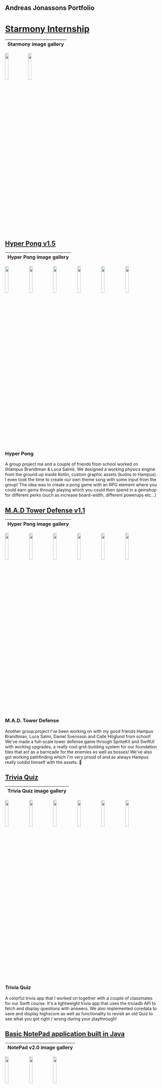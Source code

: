 ## Andreas Jonassons Portfolio 

# [Starmony Internship](https://www.starmony.io/)
Starmony image gallery |
:-----------------------:|
<img src="https://user-images.githubusercontent.com/95219641/235298260-10b76887-f67c-4989-ae6b-9eca68d10fa7.gif" width="15%"></img><img 
src="https://user-images.githubusercontent.com/95219641/235298729-01671f84-8d42-488a-9198-d610eba0115a.gif" width="15%"></img>







## [Hyper Pong v1.5](https://github.com/LucaSalmi/HyperPongGruppB/) 

Hyper Pong image gallery |
:-----------------------:|
<img src="https://cdn.discordapp.com/attachments/372703682375974924/955625793210445864/Screenshot_20220322_013129.png" width="15%"></img> <img src="https://cdn.discordapp.com/attachments/372703682375974924/955625792711307314/Screenshot_20220322_013320.png" width="15%"></img> <img src="https://cdn.discordapp.com/attachments/372703682375974924/955625792333811773/Screenshot_20220322_013250.png" width="15%"></img> <img src="https://cdn.discordapp.com/attachments/372703682375974924/955625793613074442/Screenshot_20220322_013232.png" width="15%"></img> <img src="https://cdn.discordapp.com/attachments/889417057689559060/955765305685213184/Screenshot_20220322_013238.png" width="15%"></img> <img src="https://cdn.discordapp.com/attachments/889417057689559060/955765302887579738/Screenshot_20220322_013406.png" width="15%"></img> 

### **Hyper Pong**  

A group project me and a couple of friends from school worked on (Hampus Brandtman & Luca Salmi). We designed a working physics engine from the ground up inside Kotlin, custom graphic assets (kudos to Hampus). I even took the time to create our own theme song with some input from the group! The idea was to create a pong game with an RPG element where you could earn gems through playing which you could then spend in a gemshop for different perks (such as increase board-width, different powerups etc...)

## [M.A.D Tower Defense v1.1](https://github.com/LucaSalmi/MadDoctorTD) 

Hyper Pong image gallery |
:-----------------------:|

<img src="https://cdn.discordapp.com/attachments/356196660491321355/978227067420282890/Simulator_Screen_Shot_-_iPhone_13_Pro_-_2022-05-23_at_11.10.19.png" width="15%"></img> <img src="https://cdn.discordapp.com/attachments/356196660491321355/978227065948098580/Simulator_Screen_Shot_-_iPhone_13_Pro_-_2022-05-23_at_11.10.29.png" width="15%"></img> <img src="https://cdn.discordapp.com/attachments/356196660491321355/978226998407221288/Simulator_Screen_Shot_-_iPhone_13_Pro_-_2022-05-23_at_11.18.25.png" width="15%"></img> <img src="https://cdn.discordapp.com/attachments/356196660491321355/978226998709190666/Simulator_Screen_Shot_-_iPhone_13_Pro_-_2022-05-23_at_11.12.03.png" width="15%"></img> <img src="https://media.discordapp.net/attachments/356196660491321355/978227066375929877/Simulator_Screen_Shot_-_iPhone_13_Pro_-_2022-05-23_at_11.22.48.png?width=250&height=541" width="15%"></img> <img src="https://cdn.discordapp.com/attachments/356196660491321355/978226998088450089/Simulator_Screen_Shot_-_iPhone_13_Pro_-_2022-05-23_at_11.19.36.png" width="15%"></img>

### **M.A.D. Tower Defense**  

Another group project I've been working on with my good friends Hampus Brandtman, Luca Salmi, Daniel Svensson and Calle Höglund from school! We've made a full-scale tower defense game through SpriteKit and SwiftUI with working upgrades, a really cool grid-building system for our foundation tiles that act as a barricade for the enemies as well as bosses! We've also got working pathfinding which I'm very proud of and as always Hampus really outdid himself with the assets. 🚀

## [Trivia Quiz](https://github.com/sarahparah/triviaquiz)

Trivia Quiz image gallery |
:-----------------------:|
<img src="https://cdn.discordapp.com/attachments/940202792675606548/955487738658979891/Simulator_Screen_Shot_-_iPhone_13_-_2022-03-21_at_16.25.12.png" width="15%"></img> <img src="https://cdn.discordapp.com/attachments/940202792675606548/955487742186356766/Simulator_Screen_Shot_-_iPhone_13_-_2022-03-21_at_16.25.18.png" width="15%"></img> <img src="https://cdn.discordapp.com/attachments/940202792675606548/955487740181491812/Simulator_Screen_Shot_-_iPhone_13_-_2022-03-21_at_16.26.06.png" width="15%"></img> <img src="https://cdn.discordapp.com/attachments/940202792675606548/955487740613509181/Simulator_Screen_Shot_-_iPhone_13_-_2022-03-21_at_16.26.00.png" width="15%"></img> <img src="https://cdn.discordapp.com/attachments/940202792675606548/955487741699837973/Simulator_Screen_Shot_-_iPhone_13_-_2022-03-21_at_16.25.37.png" width="15%"></img> <img src="https://cdn.discordapp.com/attachments/940202792675606548/955487741129425026/Simulator_Screen_Shot_-_iPhone_13_-_2022-03-21_at_16.25.45.png" width="15%"></img>

### **Trivia Quiz** 

A colorful trivia app that I worked on together with a couple of classmates for our Swift course. It's a lightweight trivia app that uses the triviadb API to fetch and display questions with answers. We also implemented coredata to save and display highscore as well as functionality to revisit an old Quiz to see 
what you got right / wrong during your playthrough! 

## [Basic NotePad application built in Java](https://github.com/officialskum/NotePad_v2.0)

NotePad v2.0 image gallery |
:-----------------------:|
<img src="https://cdn.discordapp.com/attachments/372703682375974924/955511722272239647/NotePad_startscreen.png" width="15%"></img> <img src="https://cdn.discordapp.com/attachments/372703682375974924/955511722045759498/DeleteAlert.png" width="15%"></img> <img src="https://cdn.discordapp.com/attachments/372703682375974924/955511721794105394/Anteckningssida.png" width="15%"></img> 

### **NotePad v2.0**

A lightweight (and slightly bland) notepad app I've made for my Java course at KYH! The UI so far is quite basic but it has all the necessary functionality 
with a save/load function as well as a delete function to boot. Something I'm looking to work further on a rainy day. 😎

## [Basic Weather application built in SwiftUI](https://github.com/officialskum/WeatherApp_SwiftUi-)

SwiftUI WeatherApp image gallery |
:-----------------------:|
<img src="https://cdn.discordapp.com/attachments/372703682375974924/955511681423900683/Bluscreen.png" width="15%"></img> <img src="https://cdn.discordapp.com/attachments/372703682375974924/955511681738489866/nightScreen.png" width="15%"></img> 

### **SwiftUI WeatherApp**

A vibrant and colorful weather application made with SwiftUI. Has a simple gradient colorscheme with a toggle button for day/night mode. Will have to work 
further on it to implement a proper API so it can finally be put to use! ☔

## [Messenger App for iOS] (ONGOING)

SwiftUI Messenger App Gallery |
:-----------------------:|
<img src="https://user-images.githubusercontent.com/95219641/170578537-d857eaf3-1db9-442c-bd74-c237135ac3c3.png" width="15%"></img> <img src="https://user-images.githubusercontent.com/95219641/170578617-c958cf94-330c-4250-aa6e-4500f329ca0e.png" width="15%"></img> 

### **Messenger iOS App**

Currently working on an app for iOS that aims to recreate common chat apps such as messenger, instagram, whatsapp and the like! Through firebase I've got a working backend and working on implementing a login authentication through Facebook, google and gmail (hopefully twitter as well but it's quite the process to get verified developer accounts through them 😅). Will update with pictures as soon as I've gotten the UI where I want it!
